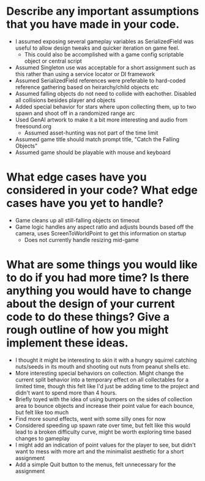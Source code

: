 Describe any important assumptions that you have made in your code.
==================
- I assumed exposing several gameplay variables as SerializedField was useful to allow design tweaks and quicker iteration on game feel.
    - This could also be accomplished with a game config scriptable object or central script
- Assumed Singleton use was acceptable for a short assignment such as this rather than using a service locator or DI framework
- Assumed SerializedField references were preferable to hard-coded reference gathering based on heirarchy/child objects etc
- Assumed falling objects do not need to collide with eachother. Disabled all collisions besides player and objects
- Added special behavior for stars where upon collecting them, up to two spawn and shoot off in a randomized range arc
- Used GenAI artwork to make it a bit more interesting and audio from freesound.org
    - Assumed asset-hunting was not part of the time limit
- Assumed game title should match prompt title, "Catch the Falling Objects"
- Assumed game should be playable with mouse and keyboard

What edge cases have you considered in your code? What edge cases have you yet to handle?
==================
- Game cleans up all still-falling objects on timeout
- Game logic handles any aspect ratio and adjusts bounds based off the camera, uses ScreenToWorldPoint to get this information on startup
    - Does not currently handle resizing mid-game 

What are some things you would like to do if you had more time? Is there anything you would have to change about the design of your current code to do these things? Give a rough outline of how you might implement these ideas.
==================
- I thought it might be interesting to skin it with a hungry squirrel catching nuts/seeds in its mouth and shooting out nuts from peanut shells etc.
- More interesting special behaviors on collection. Might change the current split behavior into a temporary effect on all collectables for a limited time, though this felt like I'd just be adding time to the project and didn't want to spend more than 4 hours.
- Briefly toyed with the idea of using bumpers on the sides of collection area to bounce objects and increase their point value for each bounce, but felt like too much
- Find more sound effects, went with some silly ones for now
- Considered speeding up spawn rate over time, but felt like this would lead to a broken difficulty curve, might be worth exploring time based changes to gameplay
- I might add an indication of point values for the player to see, but didn't want to mess with more art and the minimalist aesthetic for a short assignment
- Add a simple Quit button to the menus, felt unnecessary for the assignment